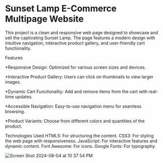# Sunset Lamp E-Commerce Multipage Website

This project is a clean and responsive web page designed to showcase and sell the captivating Sunset Lamp. The page features a modern design with intuitive navigation, interactive product gallery, and user-friendly cart functionality.

Features

*Responsive Design: Optimized for various screen sizes and devices.

*Interactive Product Gallery: Users can click on thumbnails to view larger images.

*Dynamic Cart Functionality: Add and remove items from the cart with real-time updates.

*Accessible Navigation: Easy-to-use navigation menu for seamless browsing.

*Product Variants: Choose from different colors and quantities of the product.


Technologies Used
HTML5: For structuring the content.
CSS3: For styling the web page with responsiveness.
JavaScript: For interactive features and dynamic content.
Font Awesome: For icons.
Google Fonts: For typography.

![Screen Shot 2024-08-04 at 10 37 54 PM](https://github.com/user-attachments/assets/dfadee76-8c3a-4b0f-b64d-4e0a5ae90c40)

